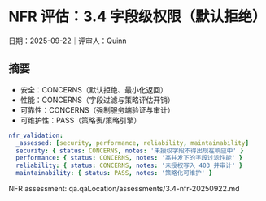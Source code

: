 # NFR 评估：3.4 字段级权限（默认拒绝）

日期：2025-09-22｜评审人：Quinn

## 摘要

- 安全：CONCERNS（默认拒绝、最小化返回）
- 性能：CONCERNS（字段过滤与策略评估开销）
- 可靠性：CONCERNS（强制服务端验证与审计）
- 可维护性：PASS（策略表/策略引擎）

```yaml
nfr_validation:
  _assessed: [security, performance, reliability, maintainability]
  security: { status: CONCERNS, notes: '未授权字段不得出现在响应中' }
  performance: { status: CONCERNS, notes: '高并发下的字段过滤性能' }
  reliability: { status: CONCERNS, notes: '未授权写入 403 并审计' }
  maintainability: { status: PASS, notes: '策略化可维护' }
```

NFR assessment: qa.qaLocation/assessments/3.4-nfr-20250922.md

